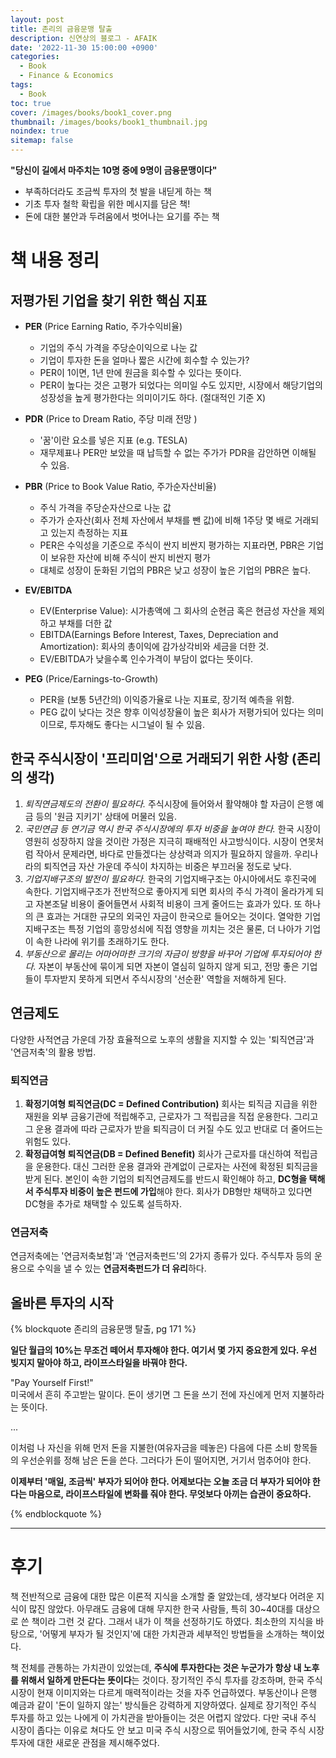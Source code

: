 ```yaml
---
layout: post
title: 존리의 금융문맹 탈출
description: 신연상의 블로그 - AFAIK
date: '2022-11-30 15:00:00 +0900'
categories:
  - Book
  - Finance & Economics
tags:
  - Book
toc: true
cover: /images/books/book1_cover.png
thumbnail: /images/books/book1_thumbnail.jpg
noindex: true
sitemap: false
---
```


**"당신이 길에서 마주치는 10명 중에 9명이 금융문맹이다"**
- 부족하더라도 조금씩 투자의 첫 발을 내딛게 하는 책
- 기초 투자 철학 확립을 위한 메시지를 담은 책!
- 돈에 대한 불안과 두려움에서 벗어나는 요기를 주는 책

<!-- more -->

# 책 내용 정리
## 저평가된 기업을 찾기 위한 핵심 지표
- **PER** (Price Earning Ratio, 주가수익비율)  
  - 기업의 주식 가격을 주당순이익으로 나눈 값
  - 기업이 투자한 돈을 얼마나 짧은 시간에 회수할 수 있는가?
  - PER이 1이면, 1년 만에 원금을 회수할 수 있다는 뜻이다.
  - PER이 높다는 것은 고평가 되었다는 의미일 수도 있지만, 시장에서 해당기업의 성장성을 높게 평가한다는 의미이기도 하다. (절대적인 기준 X)

- **PDR** (Price to Dream Ratio, 주당 미래 전망 )
  - '꿈'이란 요소를 넣은 지표 (e.g. TESLA)
  - 재무제표나 PER만 보았을 때 납득할 수 없는 주가가 PDR을 감안하면 이해될 수 있음.

- **PBR** (Price to Book Value Ratio, 주가순자산비율)
  - 주식 가격을 주당순자산으로 나눈 값 
  - 주가가 순자산(회사 전체 자산에서 부채를 뺀 값)에 비해 1주당 몇 배로 거래되고 있는지 측정하는 지표
  - PER은 수익성을 기준으로 주식이 싼지 비싼지 평가하는 지표라면, PBR은 기업이 보유한 자산에 비해 주식이 싼지 비싼지 평가
  - 대체로 성장이 둔화된 기업의 PBR은 낮고 성장이 높은 기업의 PBR은 높다.

- **EV/EBITDA** 
  - EV(Enterprise Value): 시가총액에 그 회사의 순현금 혹은 현금성 자산을 제외하고 부채를 더한 값
  - EBITDA(Earnings Before Interest, Taxes, Depreciation and Amortization): 회사의 총이익에 감가상각비와 세금을 더한 것.
  - EV/EBITDA가 낮을수록 인수가격이 부담이 없다는 뜻이다.

- **PEG** (Price/Earnings-to-Growth)
  - PER을 (보통 5년간의) 이익증가율로 나눈 지표로, 장기적 예측을 위함.
  - PEG 값이 낮다는 것은 향후 이익성장율이 높은 회사가 저평가되어 있다는 의미이므로, 투자해도 좋다는 시그널이 될 수 있음.


## 한국 주식시장이 '프리미엄'으로 거래되기 위한 사항 (존리의 생각)
1. *퇴직연금제도의 전환이 필요하다.* 주식시장에 들어와서 활약해야 할 자금이 은행 예금 등의 '원금 지키기' 상태에 머물러 있음.
2. *국민연금 등 연기금 역시 한국 주식시장에의 투자 비중을 높여야 한다.* 한국 시장이 영원히 성장하지 않을 것이란 가정은 지극히 패배적인 사고방식이다. 시장이 연못처럼 작아서 문제라면, 바다로 만들겠다는 상상력과 의지가 필요하지 않을까. 우리나라의 퇴직연금 자산 가운데 주식이 차지하는 비중은 부끄러울 정도로 낮다. 
3.  *기업지배구조의 발전이 필요하다.* 한국의 기업지배구조는 아시아에서도 후진국에 속한다. 기업지배구조가 전반적으로 좋아지게 되면 회사의 주식 가격이 올라가게 되고 자본조달 비용이 줄어들면서 사회적 비용이 크게 줄어드는 효과가 있다. 또 하나의 큰 효과는 거대한 규모의 외국인 자금이 한국으로 들어오는 것이다. 열악한 기업지배구조는 특정 기업의 흥망성쇠에 직접 영향을 끼치는 것은 물론, 더 나아가 기업이 속한 나라에 위기를 초래하기도 한다. 
4. *부동산으로 몰리는 어마어마한 크기의 자금이 방향을 바꾸어 기업에 투자되어야 한다.* 자본이 부동산에 묶이게 되면 자본이 열심히 일하지 않게 되고, 전망 좋은 기업들이 투자받지 못하게 되면서 주식시장의 '선순환' 역할을 저해하게 된다. 

## 연금제도
다양한 사적연금 가운데 가장 효율적으로 노후의 생활을 지지할 수 있는 '퇴직연금'과 '연금저축'의 활용 방법.
### 퇴직연금
1. **확정기여형 퇴직연금(DC = Defined Contribution)**
회사는 퇴직금 지급을 위한 재원을 외부 금융기관에 적립해주고, 근로자가 그 적립금을 직접 운용한다. 그리고 그 운용 결과에 따라 근로자가 받을 퇴직금이 더 커질 수도 있고 반대로 더 줄어드는 위험도 있다.
2. **확정급여형 퇴직연금(DB = Defined Benefit)** 회사가 근로자를 대신하여 적립금을 운용한다. 대신 그러한 운용 결과와 관계없이 근로자는 사전에 확정된 퇴직금을 받게 된다. 
본인이 속한 기업의 퇴직연금제도를 반드시 확인해야 하고, **DC형을 택해서 주식투자 비중이 높은 펀드에 가입**해야 한다. 회사가 DB형만 채택하고 있다면 DC형을 추가로 채택할 수 있도록 설득하자. 

### 연금저축
연금저축에는 '연금저축보험'과 '연금저축펀드'의 2가지 종류가 있다. 주식투자 등의 운용으로 수익을 낼 수 있는 **연금저축펀드가 더 유리**하다. 

## 올바른 투자의 시작 
{% blockquote 존리의 금융문맹 탈출, pg 171 %}

**일단 월급의 10%는 무조건 떼어서 투자해야 한다. 여기서 몇 가지 중요한게 있다. 우선 빚지지 말아야 하고, 라이프스타일을 바꿔야 한다.**

"Pay Yourself First!"  
미국에서 흔히 주고받는 말이다. 돈이 생기면 그 돈을 쓰기 전에 자신에게 먼저 지불하라는 뜻이다. 

...

이처럼 나 자신을 위해 먼저 돈을 지불한(여유자금을 떼놓은) 다음에 다른 소비 항목들의 우선순위를 정해 남은 돈을 쓴다. 그러다가 돈이 떨어지면, 거기서 멈추어야 한다.

**이제부터 '매일, 조금씩' 부자가 되어야 한다. 어제보다는 오늘 조금 더 부자가 되어야 한다는 마음으로, 라이프스타일에 변화를 줘야 한다. 무엇보다 아끼는 습관이 중요하다.**

{% endblockquote %}

----

# 후기
책 전반적으로 금융에 대한 많은 이론적 지식을 소개할 줄 알았는데, 생각보다 어려운 지식이 많진 않았다. 아무래도 금융에 대해 무지한 한국 사람들, 특히 30~40대를 대상으로 쓴 책이라 그런 것 같다. 그래서 내가 이 책을 선정하기도 하였다. 최소한의 지식을 바탕으로, '어떻게 부자가 될 것인지'에 대한 가치관과 세부적인 방법들을 소개하는 책이었다. 

책 전체를 관통하는 가치관이 있었는데, **주식에 투자한다는 것은 누군가가 항상 내 노후를 위해서 일하게 만든다는 뜻이다**는 것이다. 장기적인 주식 투자를 강조하며, 한국 주식 시장이 현재 이미지와는 다르게 매력적이라는 것을 자주 언급하였다. 부동산이나 은행 예금과 같이 '돈이 일하지 않는' 방식들은 강력하게 지양하였다. 실제로 장기적인 주식 투자를 하고 있는 나에게 이 가치관을 받아들이는 것은 어렵지 않았다. 다만 국내 주식 시장이 좁다는 이유로 쳐다도 안 보고 미국 주식 시장으로 뛰어들었기에, 한국 주식 시장 투자에 대한 새로운 관점을 제시해주었다. 
